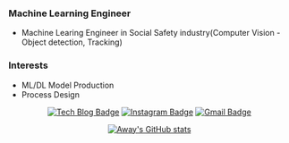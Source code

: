 <div align=center>


</div>

### Machine Learning Engineer
- Machine Learing Engineer in Social Safety industry(Computer Vision - Object detection, Tracking)


### Interests
- ML/DL Model Production
- Process Design

<div align=center>

[![Tech Blog Badge](http://img.shields.io/badge/-Tech%20blog-black?style=flat-square&logo=github&link=https://one-jeong.github.io/)](https://one-jeong.github.io/) 
[![Instagram Badge](https://img.shields.io/badge/-Instagram-dd2a7b?style=flat-square&logo=instagram&logoColor=white&link=https://www.instagram.com/a_w_ay/)](https://www.instagram.com/a_w_ay/) 
[![Gmail Badge](https://img.shields.io/badge/-Gmail-d14836?style=flat-square&logo=Gmail&logoColor=white&link=mailto:itzmewj97@gmail.com)](mailto:itzmewj97@gmail.com)
  
[![Away's GitHub stats](https://github-readme-stats.vercel.app/api?username=one-jeong)](https://github.com/one-jeong/github-readme-stats)

</div>

